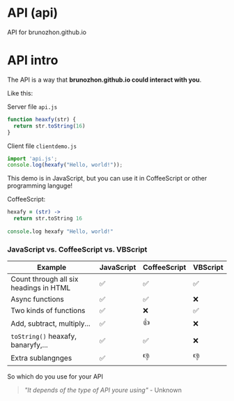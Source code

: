 # API (api)

API for brunozhon.github.io

# API intro

The API is a way that **brunozhon.github.io could interact with you**.

Like this:

Server file `api.js`

```javascript
function heaxfy(str) {
  return str.toString(16)
}
```

Client file `clientdemo.js`

```javascript
import 'api.js';
console.log(hexafy("Hello, world!"));
```

This demo is in JavaScript, but you can use it in CoffeeScript or other programming languge!

CoffeeScript:

```coffeescript
hexafy = (str) ->
  return str.toString 16
  
console.log hexafy "Hello, world!"
```

### JavaScript vs. CoffeeScript vs. VBScript

|Example|JavaScript|CoffeeScript|VBScript|
|-------|----------|------------|--------|
|Count through all six headings in HTML|:white_check_mark:|:white_check_mark:|:white_check_mark:|
|Async functions|:white_check_mark:|:white_check_mark:|:x:|
|Two kinds of functions|:white_check_mark:|:x:|:white_check_mark:|
|Add, subtract, multiply...|:white_check_mark:|:+1:|:x:|
|`toString()` heaxafy, banaryfy,...|:white_check_mark:|:white_check_mark:|:x:|
|Extra sublangnges|:white_check_mark:|:-1:|:-1:|

So which do you use for your API

> *"It depends of the type*
> *of API youre using"*
> \- Unknown 
